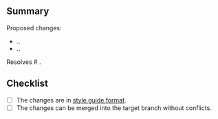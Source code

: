 ## Summary

Proposed changes:

* ..
* ..

Resolves # .

## Checklist

* [ ] The changes are in [style guide format](/CONTRIBUTING.md#format).
* [ ] The changes can be merged into the target branch without conflicts. 
